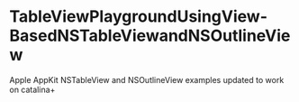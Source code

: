 # TableViewPlaygroundUsingView-BasedNSTableViewandNSOutlineView
Apple AppKit NSTableView and NSOutlineView examples updated to work on catalina+ 
